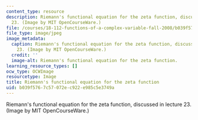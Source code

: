 ```yaml
---
content_type: resource
description: Riemann's functional equation for the zeta function, discussed in lecture
  23. (Image by MIT OpenCourseWare.)
file: /courses/18-112-functions-of-a-complex-variable-fall-2008/b039f5767c57072ec922e985c5e3749a_18-112f08.jpg
file_type: image/jpeg
image_metadata:
  caption: Riemann's functional equation for the zeta function, discussed in lecture
    23. (Image by MIT OpenCourseWare.)
  credit: ''
  image-alt: Riemann's functional equation for the zeta function.
learning_resource_types: []
ocw_type: OCWImage
resourcetype: Image
title: Riemann's functional equation for the zeta function
uid: b039f576-7c57-072e-c922-e985c5e3749a
---
```

Riemann's functional equation for the zeta function, discussed in lecture 23. (Image by MIT OpenCourseWare.)


